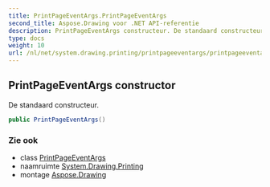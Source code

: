 ```yaml
---
title: PrintPageEventArgs.PrintPageEventArgs
second_title: Aspose.Drawing voor .NET API-referentie
description: PrintPageEventArgs constructeur. De standaard constructeur.
type: docs
weight: 10
url: /nl/net/system.drawing.printing/printpageeventargs/printpageeventargs/
---
```

## PrintPageEventArgs constructor

De standaard constructeur.

```csharp
public PrintPageEventArgs()
```

### Zie ook

* class [PrintPageEventArgs](../)
* naamruimte [System.Drawing.Printing](../../printpageeventargs/)
* montage [Aspose.Drawing](../../../)



